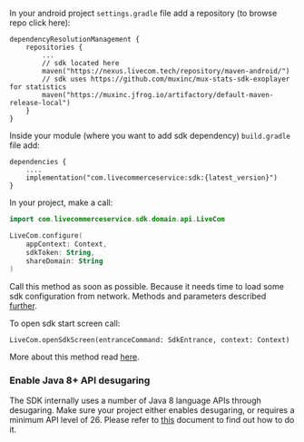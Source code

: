 In your android project `settings.gradle` file add a repository (to browse repo click here):

```plaintext
dependencyResolutionManagement {
	repositories {
		...
		// sdk located here
		maven("https://nexus.livecom.tech/repository/maven-android/")
		// sdk uses https://github.com/muxinc/mux-stats-sdk-exoplayer for statistics
		maven("https://muxinc.jfrog.io/artifactory/default-maven-release-local")
	}
}
```

Inside your module (where you want to add sdk dependency) `build.gradle` file add:

```plaintext
dependencies {
	....
	implementation("com.livecommerceservice:sdk:{latest_version}")
}
```

In your project, make a call:

```kotlin
import com.livecommerceservice.sdk.domain.api.LiveCom

LiveCom.configure(
	appContext: Context,
	sdkToken: String,
	shareDomain: String
)
```

Call this method as soon as possible. Because it needs time to load some sdk configuration from network. Methods and parameters described [further](test).

To open sdk start screen call:

`LiveCom.openSdkScreen(entranceCommand: SdkEntrance, context: Context)`

More about this method read [here](test).

### Enable Java 8+ API desugaring

The SDK internally uses a number of Java 8 language APIs through desugaring. Make sure your project either enables desugaring, or requires a minimum API level of 26. Please refer to [this](https://developer.android.com/studio/write/java8-support#library-desugaring) document to find out how to do it.
